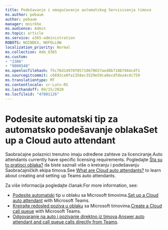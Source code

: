 ```yaml
---
title: Podešavanje i omogućavanje automatskog Servisivanja timova
ms.author: pebaum
author: pebaum
manager: mnirkhe
ms.audience: Admin
ms.topic: article
ms.service: o365-administration
ROBOTS: NOINDEX, NOFOLLOW
localization_priority: Normal
ms.collection: Adm_O365
ms.custom:
- "2386"
- "9000548"
ms.openlocfilehash: f5c76d14970f05710670657aed8b71887944cdf1
ms.sourcegitcommit: c6692ce0fa1358ec3529e59ca0ecdfdea4cdc759
ms.translationtype: MT
ms.contentlocale: sr-Latn-RS
ms.lasthandoff: 09/15/2020
ms.locfileid: "47801126"
---
```

# <a name="set-up-a-cloud-auto-attendant"></a><span data-ttu-id="697d1-102">Podesite automatski tip za automatsko podešavanje oblaka</span><span class="sxs-lookup"><span data-stu-id="697d1-102">Set up a Cloud auto attendant</span></span>

<span data-ttu-id="697d1-103">Saobraćajne polaznici trenutno imaju određene zahteve za licenciranje.</span><span class="sxs-lookup"><span data-stu-id="697d1-103">Auto attendants currently have specific licensing requirements.</span></span> <span data-ttu-id="697d1-104">Pogledajte [Šta su to pratioci oblaka?](https://docs.microsoft.com/microsoftteams/what-are-phone-system-auto-attendants) da biste saznali više o kreiranju i podešavanju Saobraćajničkih ekipa timova.</span><span class="sxs-lookup"><span data-stu-id="697d1-104">See [What are Cloud auto attendants?](https://docs.microsoft.com/microsoftteams/what-are-phone-system-auto-attendants) to learn about creating and setting up Teams auto attendants.</span></span> 

<span data-ttu-id="697d1-105">Za više informacija pogledajte članak:</span><span class="sxs-lookup"><span data-stu-id="697d1-105">For more information, see:</span></span>

- <span data-ttu-id="697d1-106">[Podesite automatski](https://docs.microsoft.com/microsoftteams/create-a-phone-system-auto-attendant) tip u oblaku sa Microsoft timovima.</span><span class="sxs-lookup"><span data-stu-id="697d1-106">[Set up a Cloud auto attendant](https://docs.microsoft.com/microsoftteams/create-a-phone-system-auto-attendant) with Microsoft Teams.</span></span> 
- <span data-ttu-id="697d1-107">[Kreirajte redosled poziva u oblaku](https://docs.microsoft.com/microsoftteams/create-a-phone-system-call-queue) sa Microsoft timovima.</span><span class="sxs-lookup"><span data-stu-id="697d1-107">[Create a Cloud call queue](https://docs.microsoft.com/microsoftteams/create-a-phone-system-call-queue) with Microsoft Teams.</span></span> 
- <span data-ttu-id="697d1-108">[Odgovaranje na auto i pozivanje direktno iz timova](https://docs.microsoft.com/microsoftteams/answer-auto-attendant-and-call-queue-calls).</span><span class="sxs-lookup"><span data-stu-id="697d1-108">[Answer auto attendant and call queue calls directly from Teams](https://docs.microsoft.com/microsoftteams/answer-auto-attendant-and-call-queue-calls).</span></span> 